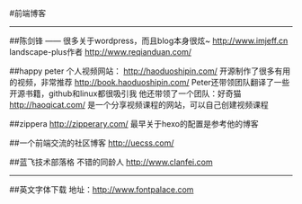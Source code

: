 #前端博客

----

##陈剑锋 —— 很多关于wordpress，而且blog本身很炫~
http://www.imjeff.cn
landscape-plus作者
http://www.reqianduan.com/

##happy peter
个人视频网站：
http://haoduoshipin.com/   开源制作了很多有用的视频，非常推荐
http://book.haoduoshipin.com/  Peter还带领团队翻译了一些开源书籍，github和linux都很吸引我
他还带领了一个团队：好奇猫
http://haoqicat.com/   是一个分享视频课程的网站，可以自己创建视频课程

##zippera
http://zipperary.com/  最早关于hexo的配置是参考他的博客

##一个前端交流的社区博客
http://uecss.com/

##蓝飞技术部落格
不错的同龄人
http://www.clanfei.com


----

##英文字体下载
地址：http://www.fontpalace.com

